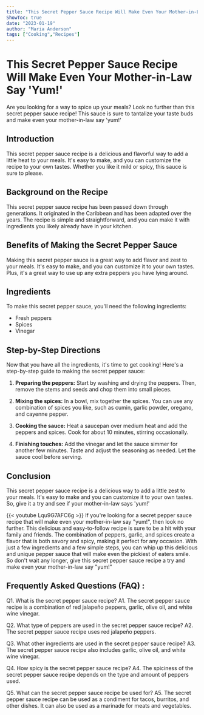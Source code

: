 ```yaml
---
title: "This Secret Pepper Sauce Recipe Will Make Even Your Mother-in-Law Say 'Yum!'"
ShowToc: true 
date: "2023-01-19"
author: "Maria Anderson" 
tags: ["Cooking","Recipes"]
---
```

# This Secret Pepper Sauce Recipe Will Make Even Your Mother-in-Law Say 'Yum!'

Are you looking for a way to spice up your meals? Look no further than this secret pepper sauce recipe! This sauce is sure to tantalize your taste buds and make even your mother-in-law say 'yum!'

## Introduction

This secret pepper sauce recipe is a delicious and flavorful way to add a little heat to your meals. It's easy to make, and you can customize the recipe to your own tastes. Whether you like it mild or spicy, this sauce is sure to please.

## Background on the Recipe

This secret pepper sauce recipe has been passed down through generations. It originated in the Caribbean and has been adapted over the years. The recipe is simple and straightforward, and you can make it with ingredients you likely already have in your kitchen. 

## Benefits of Making the Secret Pepper Sauce

Making this secret pepper sauce is a great way to add flavor and zest to your meals. It's easy to make, and you can customize it to your own tastes. Plus, it's a great way to use up any extra peppers you have lying around.

## Ingredients

To make this secret pepper sauce, you'll need the following ingredients:

* Fresh peppers
* Spices
* Vinegar

## Step-by-Step Directions

Now that you have all the ingredients, it's time to get cooking! Here's a step-by-step guide to making the secret pepper sauce:

1. **Preparing the peppers:** Start by washing and drying the peppers. Then, remove the stems and seeds and chop them into small pieces.

2. **Mixing the spices:** In a bowl, mix together the spices. You can use any combination of spices you like, such as cumin, garlic powder, oregano, and cayenne pepper.

3. **Cooking the sauce:** Heat a saucepan over medium heat and add the peppers and spices. Cook for about 10 minutes, stirring occasionally.

4. **Finishing touches:** Add the vinegar and let the sauce simmer for another few minutes. Taste and adjust the seasoning as needed. Let the sauce cool before serving.

## Conclusion

This secret pepper sauce recipe is a delicious way to add a little zest to your meals. It's easy to make and you can customize it to your own tastes. So, give it a try and see if your mother-in-law says 'yum!'

{{< youtube Lqu9G7AFC6g >}} 
If you're looking for a secret pepper sauce recipe that will make even your mother-in-law say "yum!", then look no further. This delicious and easy-to-follow recipe is sure to be a hit with your family and friends. The combination of peppers, garlic, and spices create a flavor that is both savory and spicy, making it perfect for any occasion. With just a few ingredients and a few simple steps, you can whip up this delicious and unique pepper sauce that will make even the pickiest of eaters smile. So don't wait any longer, give this secret pepper sauce recipe a try and make even your mother-in-law say "yum!"

## Frequently Asked Questions (FAQ) :
Q1. What is the secret pepper sauce recipe?
A1. The secret pepper sauce recipe is a combination of red jalapeño peppers, garlic, olive oil, and white wine vinegar.

Q2. What type of peppers are used in the secret pepper sauce recipe?
A2. The secret pepper sauce recipe uses red jalapeño peppers.

Q3. What other ingredients are used in the secret pepper sauce recipe?
A3. The secret pepper sauce recipe also includes garlic, olive oil, and white wine vinegar.

Q4. How spicy is the secret pepper sauce recipe?
A4. The spiciness of the secret pepper sauce recipe depends on the type and amount of peppers used.

Q5. What can the secret pepper sauce recipe be used for?
A5. The secret pepper sauce recipe can be used as a condiment for tacos, burritos, and other dishes. It can also be used as a marinade for meats and vegetables.


